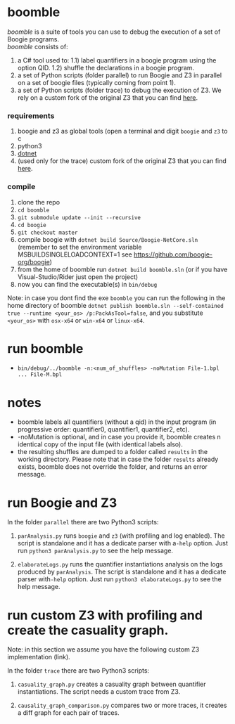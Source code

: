 # boomble
*boomble* is a suite of tools you can use to debug the execution of a set of Boogie programs.  
*boomble* consists of:  

1) a C# tool used to:
  1.1) label quantifiers in a boogie program using the option QID.
  1.2) shuffle the declarations in a boogie program.  
2) a set of Python scripts (folder parallel) to run Boogie and Z3 in parallel on a set of boogie files (typically coming from point 1).  
3) a set of Python scripts (folder trace) to debug the execution of Z3. We rely on a custom fork of the original Z3
that you can find [here](https://github.com/rospoly/z3).  

### requirements
1) boogie and z3 as global tools (open a terminal and digit `boogie` and `z3` to c
2) python3
3) [dotnet](https://docs.microsoft.com/en-us/dotnet/core/install/)
4) (used only for the trace) custom fork of the original Z3 that you can find [here](https://github.com/rospoly/z3).  

### compile
1) clone the repo
2) `cd boomble`
3) `git submodule update --init --recursive`
4) `cd boogie`
5) `git checkout master`
6) compile boogie with `dotnet build Source/Boogie-NetCore.sln` 
(remember to set the environment variable MSBUILDSINGLELOADCONTEXT=1 see https://github.com/boogie-org/boogie)
7) from the home of boomble run `dotnet build boomble.sln` (or if you have Visual-Studio/Rider just open the project)
8) now you can find the executable(s) in `bin/debug`

Note: in case you dont find the exe `boomble` you can run the following in the home directory of boomble `dotnet publish boomble.sln --self-contained true --runtime <your_os> /p:PackAsTool=false`, and you substitute `<your_os>` with `osx-x64` or `win-x64` or `linux-x64`.

# run boomble
* `bin/debug/../boomble -n:<num_of_shuffles> -noMutation File-1.bpl ... File-M.bpl`

# notes
* boomble labels all quantifiers (without a qid) in the input program (in progressive order: quantifier0, quantifier1, quantifier2, etc).
* -noMutation is optional, and in case you provide it, boomble creates n identical copy of the input file (with identical labels also).
* the resulting shuffles are dumped to a folder called `results` in the working directory. 
Please note that in case the folder `results` already exists, boomble does not override the folder, and returns an error message. 

# run Boogie and Z3

In the folder `parallel` there are two Python3 scripts:

1) `parAnalysis.py` runs `boogie` and `z3` (with profiling and log enabled). The script is standalone and it has a dedicate parser with a`-help` option. Just run `python3 parAnalysis.py` to see the help message.

2) `elaborateLogs.py` runs the quantifier instantiations analysis on the logs produced by `parAnalysis`. The script is standalone and it has a dedicate parser with`-help` option. Just run `python3 elaborateLogs.py` to see the help message.

# run custom Z3 with profiling and create the casuality graph.

Note: in this section we assume you have the following custom Z3 implementation (link).

In the folder `trace` there are two Python3 scripts:

1) `casuality_graph.py` creates a casuality graph between quantifier instantiations. The script needs
a custom trace from Z3. 

2) `causality_graph_comparison.py` compares two or more traces, it creates a diff graph for each pair of traces.
